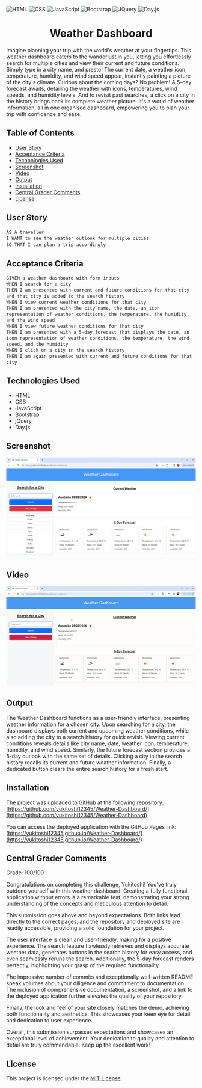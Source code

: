 ![HTML](https://img.shields.io/badge/HTML-blue) ![CSS](https://img.shields.io/badge/CSS-red) ![JavaScript](https://img.shields.io/badge/JavaScript-yellow) ![Bootstrap](https://img.shields.io/badge/Bootstrap-purple) ![JQuery](https://img.shields.io/badge/JQuery-green) ![Day.js](https://img.shields.io/badge/Day.js-orange)

<h1 align = "center"> Weather Dashboard </h1>
Imagine planning your trip with the world's weather at your fingertips. This weather dashboard caters to the wanderlust in you, letting you effortlessly search for multiple cities and view their current and future conditions. Simply type in a city name, and presto! The current date, a weather icon, temperature, humidity, and wind speed appear, instantly painting a picture of the city's climate. Curious about the coming days? No problem! A 5-day forecast awaits, detailing the weather with icons, temperatures, wind speeds, and humidity levels. And to revisit past searches, a click on a city in the history brings back its complete weather picture. It's a world of weather information, all in one organised dashboard, empowering you to plan your trip with confidence and ease.

## Table of Contents

- [User Story](#user-story)
- [Acceptance Criteria](#acceptance-criteria)
- [Technologies Used](#technologies-used)
- [Screenshot](#screenshot)
- [Video](#video)
- [Output](#output)
- [Installation](#installation)
- [Central Grader Comments](#central-grader-comments)
- [License](#license)


## User Story

```md
AS A traveller
I WANT to see the weather outlook for multiple cities
SO THAT I can plan a trip accordingly
```

## Acceptance Criteria
```
GIVEN a weather dashboard with form inputs
WHEN I search for a city
THEN I am presented with current and future conditions for that city and that city is added to the search history
WHEN I view current weather conditions for that city
THEN I am presented with the city name, the date, an icon representation of weather conditions, the temperature, the humidity, and the wind speed
WHEN I view future weather conditions for that city
THEN I am presented with a 5-day forecast that displays the date, an icon representation of weather conditions, the temperature, the wind speed, and the humidity
WHEN I click on a city in the search history
THEN I am again presented with current and future conditions for that city
```

## Technologies Used
- HTML
- CSS
- JavaScript
- Bootstrap 
- jQuery
- Day.js

## Screenshot
![](./assets/images/screenshot.png)


## Video
![](./assets/videos/screenrecord.gif)

## Output
The Weather Dashboard functions as a user-friendly interface, presenting weather information for a chosen city. Upon searching for a city, the dashboard displays both current and upcoming weather conditions, while also adding the city to a search history for quick revisit. Viewing current conditions reveals details like city name, date, weather icon, temperature, humidity, and wind speed. Similarly, the future forecast section provides a 5-day outlook with the same set of details. Clicking a city in the search history recalls its current and future weather information. Finally, a dedicated button clears the entire search history for a fresh start. 

## Installation
The project was uploaded to [GitHub](https://github.com/) at the following repository:
[https://github.com/yukitoshi12345/Weather-Dashboard/](https://github.com/yukitoshi12345/Weather-Dashboard)

You can access the deployed application with the GitHub Pages link:
[https://yukitoshi12345.github.io/Weather-Dashboard/](https://yukitoshi12345.github.io/Weather-Dashboard/)

## Central Grader Comments
Grade: 100/100

Congratulations on completing this challenge, Yukitoshi! You've truly outdone yourself with this weather dashboard. Creating a fully functional application without errors is a remarkable feat, demonstrating your strong understanding of the concepts and meticulous attention to detail.

This submission goes above and beyond expectations. Both links lead directly to the correct pages, and the repository and deployed site are readily accessible, providing a solid foundation for your project.

The user interface is clean and user-friendly, making for a positive experience. The search feature flawlessly retrieves and displays accurate weather data, generates buttons in the search history for easy access, and even seamlessly reruns the search. Additionally, the 5-day forecast renders perfectly, highlighting your grasp of the required functionality.

The impressive number of commits and exceptionally well-written README speak volumes about your diligence and commitment to documentation. The inclusion of comprehensive documentation, a screenshot, and a link to the deployed application further elevates the quality of your repository.

Finally, the look and feel of your site closely matches the demo, achieving both functionality and aesthetics. This showcases your keen eye for detail and dedication to user experience.

Overall, this submission surpasses expectations and showcases an exceptional level of achievement. Your dedication to quality and attention to detail are truly commendable. Keep up the excellent work!

## License
This project is licensed under the [MIT License](https://github.com/Yukitoshi12345/Weather-Dashboard/blob/main/LICENSE).
